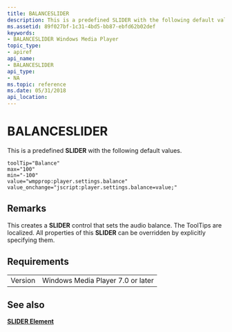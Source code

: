 ```yaml
---
title: BALANCESLIDER
description: This is a predefined SLIDER with the following default values. | BALANCESLIDER
ms.assetid: 89f027bf-1c31-4bd5-bb87-ebfd62b02def
keywords:
- BALANCESLIDER Windows Media Player
topic_type:
- apiref
api_name:
- BALANCESLIDER
api_type:
- NA
ms.topic: reference
ms.date: 05/31/2018
api_location: 
---
```


# BALANCESLIDER

This is a predefined **SLIDER** with the following default values.

``` syntax
toolTip="Balance"
max="100"
min="-100"
value="wmpprop:player.settings.balance"
value_onchange="jscript:player.settings.balance=value;"
```

## Remarks

This creates a **SLIDER** control that sets the audio balance. The ToolTips are localized. All properties of this **SLIDER** can be overridden by explicitly specifying them.

## Requirements



|                    |                                              |
|--------------------|----------------------------------------------|
| Version<br/> | Windows Media Player 7.0 or later<br/> |



## See also

<dl> <dt>

[**SLIDER Element**](slider-element.md)
</dt> </dl>

 

 






